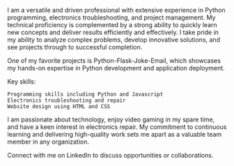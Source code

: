 I am a versatile and driven professional with extensive experience in Python programming, electronics troubleshooting, and project management. My technical proficiency is complemented by a strong ability to quickly learn new concepts and deliver results efficiently and effectively. I take pride in my ability to analyze complex problems, develop innovative solutions, and see projects through to successful completion.

One of my favorite projects is Python-Flask-Joke-Email, which showcases my hands-on expertise in Python development and application deployment.

Key skills:

    Programming skills including Python and Javascript
    Electronics troubleshooting and repair
    Website design using HTML and CSS

I am passionate about technology, enjoy video gaming in my spare time, and have a keen interest in electronics repair. My commitment to continuous learning and delivering high-quality work sets me apart as a valuable team member in any organization.

Connect with me on LinkedIn to discuss opportunities or collaborations.
